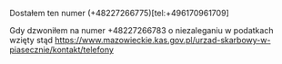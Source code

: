 Dostałem ten numer (+48227266775)[tel:+496170961709]

Gdy dzwoniłem na numer +48227266783 o niezaleganiu w podatkach wzięty stąd https://www.mazowieckie.kas.gov.pl/urzad-skarbowy-w-piasecznie/kontakt/telefony
